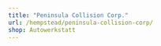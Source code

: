 ```yaml
---
title: "Peninsula Collision Corp."
url: /hempstead/peninsula-collision-corp/
shop: Autowerkstatt
---
```


